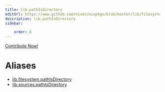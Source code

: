 ```yaml
---
title: lib.pathIsDirectory
editUrl: https://www.github.com/nixos/nixpkgs/blob/master/lib/filesystem.nix#L77C21
description: lib.pathIsDirectory
sidebar:

    order: 8
---
```


<a href="https://www.github.com/nixos/nixpkgs/blob/master/lib/filesystem.nix#L77C21">Contribute Now!</a>


# Aliases

- [lib.filesystem.pathIsDirectory](/nix-doc-comments/reference/lib/filesystem/lib-filesystem-pathIsDirectory)
- [lib.sources.pathIsDirectory](/nix-doc-comments/reference/lib/sources/lib-sources-pathIsDirectory)


